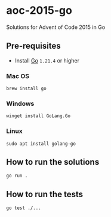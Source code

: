 # aoc-2015-go

Solutions for Advent of Code 2015 in Go

## Pre-requisites

- Install [Go](https://golang.org/doc/install) `1.21.4` or higher

### Mac OS

```shell
brew install go
```

### Windows

```shell
winget install GoLang.Go
```

### Linux

```shell
sudo apt install golang-go
```

## How to run the solutions

```shell
go run .
```

## How to run the tests

```shell
go test ./...
```
